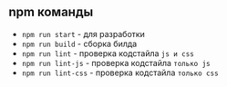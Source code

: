 
## npm команды
- `npm run start` - для разработки
- `npm run build` - сборка билда
- `npm run lint` - проверка кодстайла `js и css`
- `npm run lint-js` - проверка кодстайла `только js`
- `npm run lint-css` - проверка кодстайла `только css`